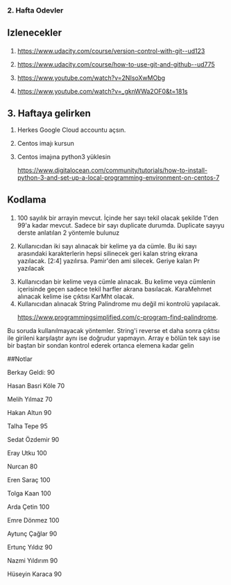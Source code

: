 ### 2. Hafta Odevler </p>
## Izlenecekler </p>
1.	https://www.udacity.com/course/version-control-with-git--ud123 </p>
2. 	https://www.udacity.com/course/how-to-use-git-and-github--ud775 </p>
3.  https://www.youtube.com/watch?v=2NIsoXwMObg </p>
4.	https://www.youtube.com/watch?v=_gknWWa2OF0&t=181s</p>

## 3. Haftaya gelirken
1. Herkes Google Cloud accountu açsın. </p>
2. Centos imajı kursun</p>
3. Centos imajına python3 yüklesin</p>
https://www.digitalocean.com/community/tutorials/how-to-install-python-3-and-set-up-a-local-programming-environment-on-centos-7


## Kodlama </p>
1. 100 sayılık bir arrayin mevcut. İçinde her sayı tekil olacak şekilde 1'den 99'a kadar mevcut. Sadece bir sayı duplicate durumda. Duplicate sayıyu derste anlatılan 2 yöntemle bulunuz</p>
2. Kullanıcıdan iki sayı alınacak bir kelime ya da cümle. Bu iki sayı arasındaki karakterlerin hepsi silinecek geri kalan string ekrana yazılacak. [2:4] yazılırsa. Pamir'den ami silecek. Geriye kalan Pr yazılacak</p>
3. Kullanıcıdan bir kelime veya cümle alınacak. Bu kelime veya cümlenin içerisinde geçen sadece tekil harfler akrana basılacak. KaraMehmet alınacak kelime ise çıktısı KarMht olacak.
4. Kullanıcıdan alınacak String Palindrome mu değil mi kontrolü yapılacak. </p>
https://www.programmingsimplified.com/c-program-find-palindrome.

Bu  soruda kullanılmayacak yöntemler. String'i reverse et daha sonra çıktısı ile girileni karşılaştır aynı ise doğrudur yapmayın. Array e bölün tek sayı ise bir baştan bir sondan kontrol ederek ortanca elemena kadar gelin


##Notlar </p>

Berkay Geldi: 90 </p>
Hasan Basri Köle 70 </p>
Melih Yılmaz 70 </p>
Hakan Altun 90 </p>
Talha Tepe 95 </p>
Sedat Özdemir 90 </p>
Eray Utku 100 </p>
Nurcan 80 </p>
Eren Saraç 100 </p>
Tolga Kaan  100 </p>
Arda Çetin 100 </p>
Emre Dönmez 100 </p>
Aytunç Çağlar 90 </p>
Ertunç Yıldız 90 </p>
Nazmi Yıldırım 90 </p>
Hüseyin Karaca 90 </p>
